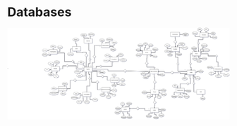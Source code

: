 # Databases

![ER](https://github.com/MattVastarelli/Databases/blob/master/ER-Diagrams/CombatSportsERDiagram.png)

